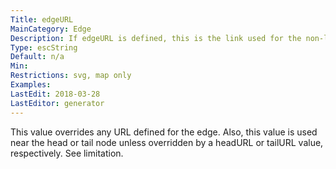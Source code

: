 ```yaml
---
Title: edgeURL
MainCategory: Edge
Description: If edgeURL is defined, this is the link used for the non-label parts of an edge.
Type: escString
Default: n/a
Min: 
Restrictions: svg, map only
Examples: 
LastEdit: 2018-03-28
LastEditor: generator
---
```


This value overrides any URL defined for the edge. Also, this value is used near the head or tail node unless overridden by a headURL or tailURL value, respectively. See limitation.
